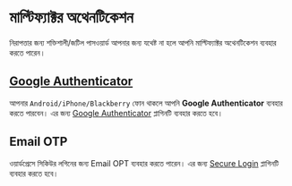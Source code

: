 # মাল্টিফ্যাক্টর অথেনটিকেশন

নিরাপত্তার জন্য শক্তিশালী/জটিল পাসওয়ার্ড আপনার জন্য যথেষ্ট না হলে আপনি  মাল্টিফ্যাক্টর অথেনটিকেশন ব্যবহার করতে পারেন।

## [Google Authenticator](https://wordpress.org/plugins/google-authenticator/)
আপনার `Android/iPhone/Blackberry` ফোন থাকলে আপনি **Google Authenticator** ব্যবহার করতে পারবেন। এর জন্য [Google Authenticator](https://wordpress.org/plugins/google-authenticator/) প্লাগিনটি ব্যবহার করতে হবে। 


## Email OTP

ওয়ার্ডপ্রেসে সিকিউর লগিনের জন্য Email OPT ব্যবহার করতে পারেন। এর জন্য [Secure Login](https://wordpress.org/plugins/secure-login/) প্লাগিনটি ব্যবহার করতে হবে। 


